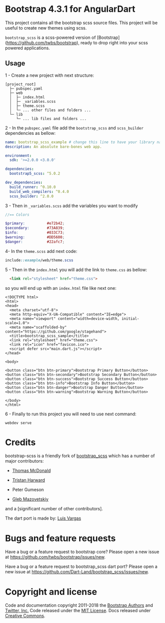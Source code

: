 # Bootstrap 4.3.1 for AngularDart

This project contains all the bootstrap scss source files. This project
will be useful to create new themes using scss.

`bootstrap_scss` is a scss-powered version of
\[Bootstrap\](<https://github.com/twbs/bootstrap>), ready to drop right
into your scss powered applications.

## Usage

1 - Create a new project with next structure:

    [project_root]
      ├─ pubspec.yaml
      ├─ web
      │  ├─ index.html
      │  ├─ _variables.scss
      │  ├─ theme.scss
      │  └─ ... other files and folders ...
      └─ lib
         └─ ... lib files and folders ...

2 - In the `pubspec.yaml` file add the `bootstrap_scss` and
`scss_builder` dependencies as
bellow:

``` yaml
name: bootstrap_scss_example # change this line to have your library name
description: An absolute bare-bones web app.

environment:
  sdk: '>=2.0.0 <3.0.0'

dependencies:
  bootstrap5_scss: ^5.0.2

dev_dependencies:
  build_runner: ^0.10.0
  build_web_compilers: ^0.4.0
  scss_builder: ^2.0.0
```

3 - Then in `_variables.scss` add the variables you want to modify

``` scss
//== Colors

$primary:          #e72b42;
$secondary:        #73A839;
$info:             #033C73;
$warning:          #DD5600;
$danger:           #22afc7;
```

4- In the `theme.scss` add next code:

``` scss
include::example/web/theme.scss
```

5 - Then in the `index.html` you will add the link to `theme.css` as
bellow:

``` html
  <link rel="stylesheet" href="theme.css">
```

so you will end up with an `index.html` file like next one:

    <!DOCTYPE html>
    <html>
    <head>
      <meta charset="utf-8">
      <meta http-equiv="X-UA-Compatible" content="IE=edge">
      <meta name="viewport" content="width=device-width, initial-scale=1.0">
      <meta name="scaffolded-by" content="https://github.com/google/stagehand">
      <title>bootstrap_scss_sample</title>
      <link rel="stylesheet" href="theme.css">
      <link rel="icon" href="favicon.ico">
      <script defer src="main.dart.js"></script>
    </head>
    
    <body>
    
    <button class="btn btn-primary">Bootstrap Primary Button</button>
    <button class="btn btn-secondary">Bootstrap Secondary Button</button>
    <button class="btn btn-success">Bootstrap Success Button</button>
    <button class="btn btn-info">Bootstrap Info Button</button>
    <button class="btn btn-danger">Bootstrap Danger Button</button>
    <button class="btn btn-warning">Bootstrap Warning Button</button>
    
    </body>
    </html>

6 - Finally to run this project you will need to use next command:

    webdev serve

# Credits

bootstrap-scss is a friendly fork of [bootstrap_scss](https://github.com/dart-league/bootstrap_scss.git) which has a number of major contributors:
  - [Thomas McDonald](https://twitter.com/thomasmcdonald_)

  - [Tristan Harward](http://www.trisweb.com)

  - Peter Gumeson

  - [Gleb Mazovetskiy](https://github.com/glebm)

and a \[significant number of other contributors\].

The dart port is made by: [Luis Vargas](https://github.com/luisvt)

# Bugs and feature requests

Have a bug or a feature request to bootstrap core? Please open a new
issue at <https://github.com/twbs/bootstrap/issues/new>.

Have a bug or a feature request to bootstrap\_scss dart port? Please
open a new issue at
<https://github.com/Dart-Land/bootstrap_scss/issues/new>.

# Copyright and license

Code and documentation copyright 2011-2018 the [Bootstrap
Authors](https://github.com/twbs/bootstrap/graphs/contributors) and
[Twitter, Inc.](https://twitter.com) Code released under the [MIT
License](https://github.com/twbs/bootstrap/blob/master/LICENSE). Docs
released under [Creative
Commons](https://github.com/twbs/bootstrap/blob/master/docs/LICENSE).
